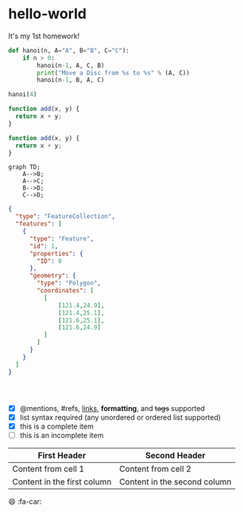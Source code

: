 # hello-world
It's my 1st homework!

```python class:"lineNo"
def hanoi(n, A="A", B="B", C="C"):
    if n > 0:
        hanoi(n-1, A, C, B)
        print("Move a Disc from %s to %s" % (A, C))
        hanoi(n-1, B, A, C)

hanoi(4)
```

```javascript {.line-numbers}
function add(x, y) {
  return x + y;
}
```

```javascript {.line-numbers}
function add(x, y) {
  return x + y;
}
```

```mermaid
graph TD;
    A-->B;
    A-->C;
    B-->D;
    C-->D;
```

```geojson
{
  "type": "FeatureCollection",
  "features": [
    {
      "type": "Feature",
      "id": 1,
      "properties": {
        "ID": 0
      },
      "geometry": {
        "type": "Polygon",
        "coordinates": [
          [
              [121.4,24.9],
              [121.4,25.1],
              [121.6,25.1],
              [121.6,24.9]
          ]
        ]
      }
    }
  ]
}
```
```javascript {highlight=10}
```

```javascript {highlight=10-20}
```

```javascript {highlight=[1-10,15,20-22]}
```

- [x] @mentions, #refs, [links](), **formatting**, and <del>tags</del> supported
- [x] list syntax required (any unordered or ordered list supported)
- [x] this is a complete item
- [ ] this is an incomplete item

First Header | Second Header
------------ | -------------
Content from cell 1 | Content from cell 2
Content in the first column | Content in the second column

:smile:
:fa-car:

